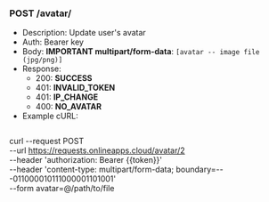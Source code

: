 ### POST /avatar/
- Description: Update user's avatar
- Auth: Bearer key
- Body: **IMPORTANT multipart/form-data**: `[avatar -- image file (jpg/png)]`
- Response:
    - 200: **SUCCESS**
    - 401: **INVALID_TOKEN**
    - 401: **IP_CHANGE**
    - 400: **NO_AVATAR**
- Example cURL:
  ```
curl --request POST \
  --url https://requests.onlineapps.cloud/avatar/2 \
  --header 'authorization: Bearer {{token}}' \
  --header 'content-type: multipart/form-data; boundary=---011000010111000001101001' \
  --form avatar=@/path/to/file
